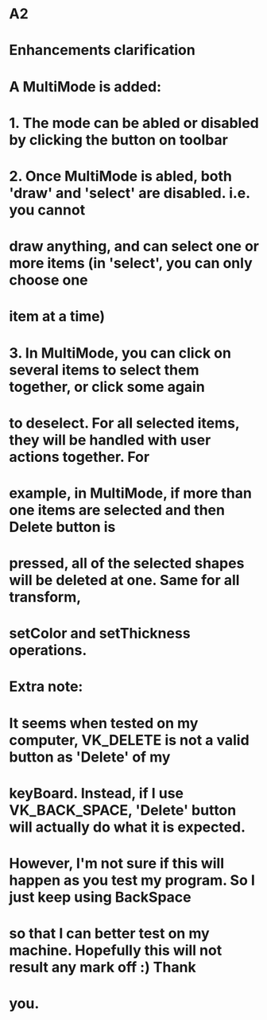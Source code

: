 # A2

# Enhancements clarification
# A MultiMode is added:
# 	1. The mode can be abled or disabled by clicking the button on toolbar
#	2. Once MultiMode is abled, both 'draw' and 'select' are disabled. i.e. you cannot
#	   draw anything, and can select one or more items (in 'select', you can only choose one 
#	   item at a time)
#	3. In MultiMode, you can click on several items to select them together, or click some again
#	   to deselect. For all selected items, they will be handled with user actions together. For 
#	   example, in MultiMode, if more than one items are selected and then Delete button is 
#	   pressed, all of the selected shapes will be deleted at one. Same for all transform,
#	   setColor and setThickness operations.

# Extra note:
# 	It seems when tested on my computer, VK_DELETE is not a valid button as 'Delete' of my
# keyBoard. Instead, if I use VK_BACK_SPACE, 'Delete' button will actually do what it is expected.
# However, I'm not sure if this will happen as you test my program. So I just keep using BackSpace
# so that I can better test on my machine. Hopefully this will not result any mark off :) Thank 
# you.